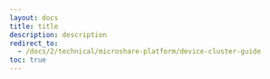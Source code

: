 ```yaml
---
layout: docs
title: title
description: description
redirect_to:
  - /docs/2/technical/microshare-platform/device-cluster-guide
toc: true
---
```

